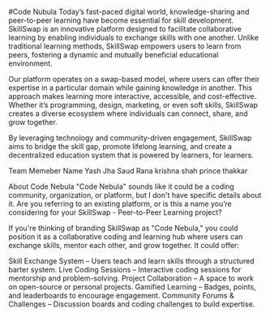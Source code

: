 #Code Nubula 
Today’s fast-paced digital world, knowledge-sharing and peer-to-peer learning have become essential for skill development. SkillSwap is an innovative platform designed to facilitate collaborative learning by enabling individuals to exchange skills with one another. Unlike traditional learning methods, SkillSwap empowers users to learn from peers, fostering a dynamic and mutually beneficial educational environment.

Our platform operates on a swap-based model, where users can offer their expertise in a particular domain while gaining knowledge in another. This approach makes learning more interactive, accessible, and cost-effective. Whether it’s programming, design, marketing, or even soft skills, SkillSwap creates a diverse ecosystem where individuals can connect, share, and grow together.

By leveraging technology and community-driven engagement, SkillSwap aims to bridge the skill gap, promote lifelong learning, and create a decentralized education system that is powered by learners, for learners.

Team Memeber Name 
Yash Jha 
Saud Rana 
krishna shah 
prince thakkar 

About  Code Nebula 
"Code Nebula" sounds like it could be a coding community, organization, or platform, but I don't have specific details about it. Are you referring to an existing platform, or is this a name you’re considering for your SkillSwap - Peer-to-Peer Learning project?

If you're thinking of branding SkillSwap as "Code Nebula," you could position it as a collaborative coding and learning hub where users can exchange skills, mentor each other, and grow together. It could offer:

Skill Exchange System – Users teach and learn skills through a structured barter system.
Live Coding Sessions – Interactive coding sessions for mentorship and problem-solving.
Project Collaboration – A space to work on open-source or personal projects.
Gamified Learning – Badges, points, and leaderboards to encourage engagement.
Community Forums & Challenges – Discussion boards and coding challenges to build expertise.

